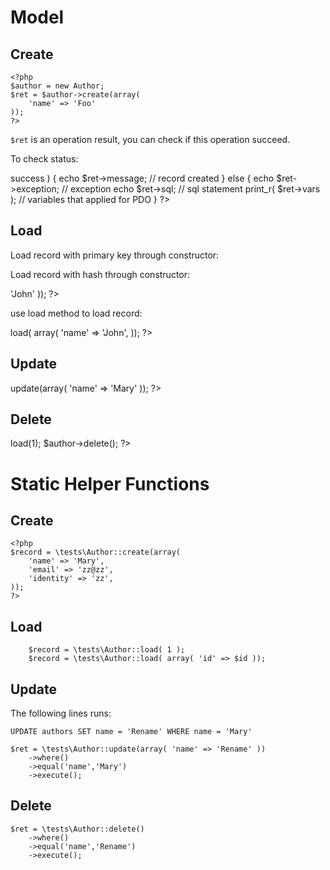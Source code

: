 Model
=====

## Create

    <?php
    $author = new Author;
    $ret = $author->create(array(
        'name' => 'Foo'
    ));
    ?>

`$ret` is an operation result, you can check if this operation succeed.

To check status:

<?php
    if( true === $ret->success ) {
        echo $ret->message;   // record created
    }
    else {
        echo $ret->exception;  // exception
        echo $ret->sql;   // sql statement
        print_r( $ret->vars );   // variables that applied for PDO
    }
?>

## Load

Load record with primary key through constructor:

<?php
    $author = new Author( 1 );
?>

Load record with hash through constructor:

<?php
    $author = new Author( array( 
        'name' => 'John'
    ));
?>

use load method to load record:

<?php
    $author->load( array(  
        'name' => 'John',
    ));
?>

## Update

<?php
    $author->update(array(
        'name' => 'Mary'
    ));
?>

## Delete

<?php
    $author->load(1);
    $author->delete();
?>


# Static Helper Functions

## Create

    <?php
    $record = \tests\Author::create(array( 
        'name' => 'Mary',
        'email' => 'zz@zz',
        'identity' => 'zz',
    ));
    ?>

## Load

        $record = \tests\Author::load( 1 );
        $record = \tests\Author::load( array( 'id' => $id ));

## Update

The following lines runs:

    UPDATE authors SET name = 'Rename' WHERE name = 'Mary'

    $ret = \tests\Author::update(array( 'name' => 'Rename' ))
        ->where()
        ->equal('name','Mary')
        ->execute();

## Delete

    $ret = \tests\Author::delete()
        ->where()
        ->equal('name','Rename')
        ->execute();

